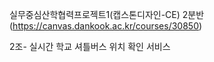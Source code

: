 실무중심산학협력프로젝트1(캡스톤디자인-CE) 2분반(https://canvas.dankook.ac.kr/courses/30850)


2조- 실시간 학교 셔틀버스 위치 확인 서비스
